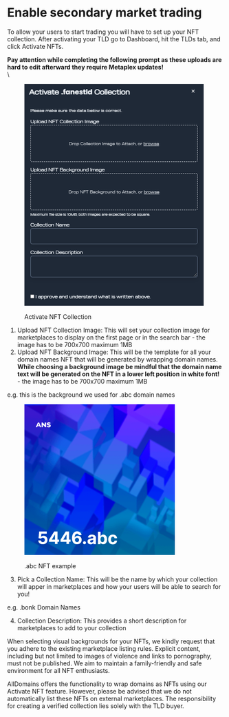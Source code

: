 # Enable secondary market trading

To allow your users to start trading you will have to set up your NFT collection. After activating your TLD go to Dashboard, hit the TLDs tab, and click Activate NFTs.

**Pay attention while completing the following prompt as these uploads are hard to edit afterward they require Metaplex updates!**\
\


<figure><img src="../.gitbook/assets/activate_nft_collection.png" alt=""><figcaption><p>Activate NFT Collection</p></figcaption></figure>

1. Upload NFT Collection Image: This will set your collection image for marketplaces to display on the first page or in the search bar - the image has to be 700x700 maximum 1MB
2. Upload NFT Background Image: This will be the template for all your domain names NFT that will be generated by wrapping domain names. **While choosing a background image be mindful that the domain name text will be generated on the NFT in a lower left position in white font!** - the image has to be 700x700 maximum 1MB

e.g. this is the background we used for .abc domain names

<figure><img src="../.gitbook/assets/abc_domain_example.png" alt="" width="350"><figcaption><p>.abc NFT example</p></figcaption></figure>

3. Pick a Collection Name: This will be the name by which your collection will apper in marketplaces and how your users will be able to search for you!

e.g. .bonk Domain Names

4. Collection Description: This provides a short description for marketplaces to add to your collection

When selecting visual backgrounds for your NFTs, we kindly request that you adhere to the existing marketplace listing rules. Explicit content, including but not limited to images of violence and links to pornography, must not be published. We aim to maintain a family-friendly and safe environment for all NFT enthusiasts.

AllDomains offers the functionality to wrap domains as NFTs using our Activate NFT feature. However, please be advised that we do not automatically list these NFTs on external marketplaces. The responsibility for creating a verified collection lies solely with the TLD buyer.
